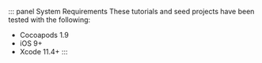 ::: panel System Requirements
These tutorials and seed projects have been tested with the following:

- Cocoapods 1.9
- iOS 9+
- Xcode 11.4+
:::
